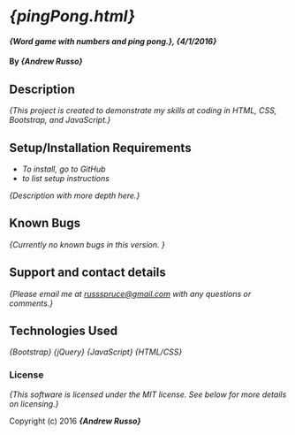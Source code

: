 # _{pingPong.html}_

#### _{Word game with numbers and ping pong.}, {4/1/2016}_

#### By _**{Andrew Russo}**_

## Description

_{This project is created to demonstrate my skills at coding in HTML, CSS, Bootstrap, and JavaScript.}_

## Setup/Installation Requirements

* _To install, go to GitHub_
* _to list setup instructions_


_{Description with more depth here.}_

## Known Bugs

_{Currently no known bugs in this version. }_

## Support and contact details

_{Please email me at russspruce@gmail.com with any questions or comments.}_

## Technologies Used

_{Bootstrap}_
_{jQuery}_
_{JavaScript}_
_{HTML/CSS}_

### License

*{This software is licensed under the MIT license.  See below for more details on licensing.}*

Copyright (c) 2016 **_{Andrew Russo}_**
